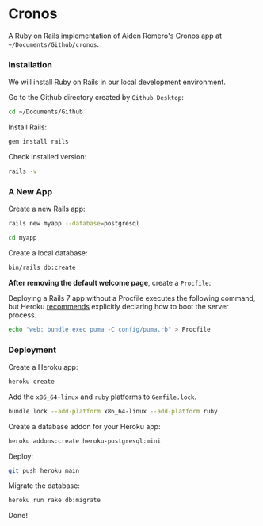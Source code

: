 # Cronos

A Ruby on Rails implementation of Aiden Romero's Cronos app at `~/Documents/Github/cronos`.

### Installation

We will install Ruby on Rails in our local development environment.

Go to the Github directory created by `Github Desktop`:

```bash
cd ~/Documents/Github
```

Install Rails:

```bash
gem install rails
```

Check installed version:

```bash
rails -v
```

### A New App

Create a new Rails app:

```bash
rails new myapp --database=postgresql
```

```bash
cd myapp
```

Create a local database:

```bash
bin/rails db:create
```

**After removing the default welcome page**, create a `Procfile`: 

Deploying a Rails 7 app without a Procfile executes the following command, but Heroku [recommends](https://devcenter.heroku.com/articles/getting-started-with-rails7#create-a-procfile) explicitly declaring how to boot the server process.

```bash
echo "web: bundle exec puma -C config/puma.rb" > Procfile
```

### Deployment

Create a Heroku app:

```bash
heroku create
```

Add the `x86_64-linux` and `ruby` platforms to `Gemfile.lock`.

```bash
bundle lock --add-platform x86_64-linux --add-platform ruby
```

Create a database addon for your Heroku app:

```bash
heroku addons:create heroku-postgresql:mini
```

Deploy:

```bash
git push heroku main
```

Migrate the database:
```bash
heroku run rake db:migrate
```

Done!